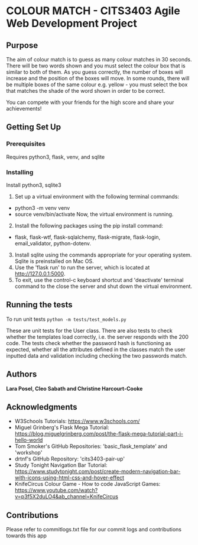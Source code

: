 # COLOUR MATCH - CITS3403 Agile Web Development Project

## Purpose 

The aim of colour match is to guess as many colour matches in 30 seconds. There will be two words shown and you must select the colour box that is similar to both of them. As you guess correctly, the number of boxes will increase and the position of the boxes will move. In some rounds, there will be multiple boxes of the same colour e.g. yellow - you must select the box that matches the shade of the word shown in order to be correct. 

You can compete with your friends for the high score and share your achievements!

## Getting Set Up


### Prerequisites

Requires python3, flask, venv, and sqlite

### Installing

Install python3, sqlite3

1. Set up a virtual environment with the following terminal commands:
 - python3 -m venv venv
 - source venv/bin/activate
   Now, the virtual environment is running. 
2. Install the following packages using the pip install command: 
 - flask, flask-wtf, flask-sqlalchemy, flask-migrate, flask-login, email_validator, python-dotenv. 
3. Install sqlite using the commands appropriate for your operating system. Sqlite is preinstalled on Mac OS.  
4. Use the 'flask run' to run the server, which is located at http://127.0.0.1:5000. 
5. To exit, use the control-c keyboard shortcut and 'deactivate' terminal command to the close the server and shut down the virtual environment. 

## Running the tests

To run unit tests
`python -m tests/test_models.py`

These are unit tests for the User class. There are also tests to check whether the templates load correctly, i.e. the server responds with the 200 code. The tests check whether the password hash is functioning as expected, whether all the attributes defined in the classes match the user inputted data and validation including checking the two passwords match. 

## Authors

**Lara Posel, Cleo Sabath and Christine Harcourt-Cooke**

## Acknowledgments
-  W3Schools Tutorials: https://www.w3schools.com/ 
- Miguel Grinberg's Flask Mega Tutorial: https://blog.miguelgrinberg.com/post/the-flask-mega-tutorial-part-i-hello-world 
- Tom Smoker's GitHub Repositories: 'basic_flask_template' and 'workshop' 
- drtnf's GitHub Repository: 'cits3403-pair-up' 
- Study Tonight Navigation Bar Tutorial: https://www.studytonight.com/post/create-modern-navigation-bar-with-icons-using-html-css-and-hover-effect 
- KnifeCircus Colour Game - How to code JavaScript Games: https://www.youtube.com/watch?v=p3f5X2duLO4&ab_channel=KnifeCircus 



## Contributions 

Please refer to commitlogs.txt file for our commit logs and contributions towards this app
